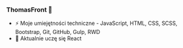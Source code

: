 ### ThomasFront 👋

- ⚡ Moje umiejętności techniczne - JavaScript, HTML, CSS, SCSS, Bootstrap, Git, GitHub, Gulp, RWD
- 🌱 Aktualnie uczę się React
